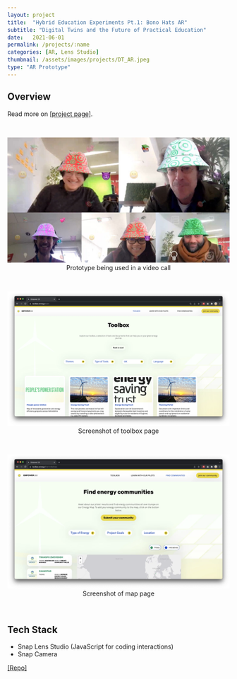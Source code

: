 ```yaml
---
layout: project
title:  "Hybrid Education Experiments Pt.1: Bono Hats AR"
subtitle: "Digital Twins and the Future of Practical Education"
date:   2021-06-01
permalink: /projects/:name
categories: [AR, Lens Studio]
thumbnail: /assets/images/projects/DT_AR.jpeg
type: "AR Prototype"
---
```


## Overview

 Read more on <a href="https://digitalsocietyschool.org/project/digital-twins-in-practical-education/" target="_blank">[project page]</a>.

<br/>
<p align="center">
<img src="/assets/images/projects/DT_AR.jpeg" alt="Screenshot of Prototype being used in a video call" title="Screenshot of Prototype being used in a video call" width="800px" />
<br/>
Prototype being used in a video call
</p>

<br/>
<p align="center">
<img src="/assets/images/projects/empower1.png" alt="Screenshot of Empower site" title="Screenshot of empower" width="800px" />
<br/>
Screenshot of toolbox page
</p>

<br/>
<p align="center">
<img src="/assets/images/projects/empower-map.png" alt="Screenshot of Empower site" title="Screenshot of empower" width="800px" />
<br/>
Screenshot of map page
</p>

<br/>

## Tech Stack
 - Snap Lens Studio (JavaScript for coding interactions)
 - Snap Camera

<a href="https://github.com/kwansupp/room-bot" target="_blank">[Repo]</a>